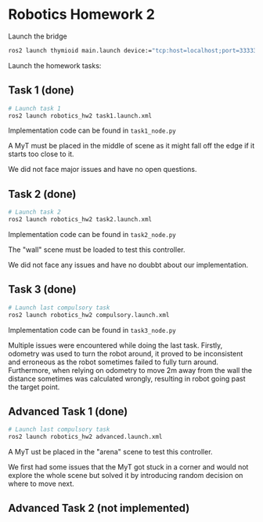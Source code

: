 # Robotics Homework 2

Launch the bridge
```sh
ros2 launch thymioid main.launch device:="tcp:host=localhost;port=33333" simulation:=True name:=thymio0
```

Launch the homework tasks:


## Task 1 (done)
```sh
# Launch task 1
ros2 launch robotics_hw2 task1.launch.xml
```
Implementation code can be found in `task1_node.py`

A MyT must be placed in the middle of scene as it might fall off the edge if it starts too close to it.

We did not face major issues and have no open questions.


## Task 2 (done)
```sh
# Launch task 2
ros2 launch robotics_hw2 task2.launch.xml
```
Implementation code can be found in `task2_node.py`

The "wall" scene must be loaded to test this controller.

We did not face any issues and have no doubbt about our implementation.

## Task 3 (done)
```sh
# Launch last compulsory task
ros2 launch robotics_hw2 compulsory.launch.xml
```
Implementation code can be found in `task3_node.py`

Multiple issues were encountered while doing the last task.
Firstly, odometry was used to turn the robot around, it proved to be
inconsistent and erroneous as the robot sometimes failed to fully turn around.
Furthermore, when relying on odometry to move 2m away from the wall the
distance sometimes was calculated wrongly, resulting in robot going past the
target point.

## Advanced Task 1 (done)
```sh
# Launch last compulsory task
ros2 launch robotics_hw2 advanced.launch.xml
```

A MyT ust be placed in the "arena" scene to test this controller.

We first had some issues that the MyT got stuck in a corner and would not explore the whole scene but solved it by introducing random decision on where to move next.

## Advanced Task 2 (not implemented)
